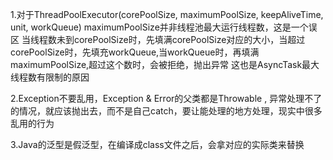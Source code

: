 1.对于ThreadPoolExecutor(corePoolSize, maximumPoolSize, keepAliveTime, unit, workQueue)
maximumPoolSize并非线程池最大运行线程数，这是一个误区
当线程数未到corePoolSize时，先填满corePoolSize对应的大小，当超过corePoolSize时，先填充workQueue,当workQueue时，再填满maximumPoolSize,超过这个数时，会被拒绝，抛出异常
这也是AsyncTask最大线程数有限制的原因

2.Exception不要乱用，Exception & Error的父类都是Throwable , 异常处理不了的情况，就应该抛出去，而不是自己catch，要让能处理的地方处理，现实中很多乱用的行为

3.Java的泛型是假泛型，在编译成class文件之后，会拿对应的实际类来替换


